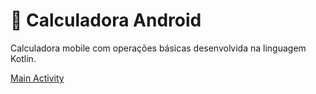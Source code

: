 # 📱 Calculadora Android

Calculadora mobile com operações básicas desenvolvida na linguagem Kotlin.

[Main Activity](app/src/main/java/com/example/calculadora/Main.kt)
